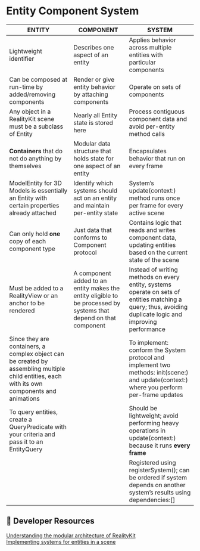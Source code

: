 # Entity Component System

| ENTITY | COMPONENT | SYSTEM |
|--------|-----------|--------|
| Lightweight identifier | Describes one aspect of an entity | Applies behavior across multiple entities with particular components |
| Can be composed at run-time by added/removing components | Render or give entity behavior by attaching components | Operate on sets of components |
| Any object in a RealityKit scene must be a subclass of Entity | Nearly all Entity state is stored here | Process contiguous component data and avoid per-entity method calls |
| **Containers** that do not do anything by themselves | Modular data structure that holds state for one aspect of an entity | Encapsulates behavior that run on every frame |
| ModelEntity for 3D Models is essentially an Entity with certain properties already attached | Identify which systems should act on an entity and maintain per-entity state | System’s update(context:) method runs once per frame for every active scene |
| Can only hold **one** copy of each component type | Just data that conforms to Component protocol | Contains logic that reads and writes component data, updating entities based on the current state of the scene |
| Must be added to a RealityView or an anchor to be rendered | A component added to an entity makes the entity eligible to be processed by systems that depend on that component | Instead of writing methods on every entity, systems operate on sets of entities matching a query; thus, avoiding duplicate logic and improving performance |
| Since they are containers, a complex object can be created by assembling multiple child entities, each with its own components and animations | | To implement: conform the System protocol and implement two methods: init(scene:) and update(context:) where you perform per-frame updates |
| To query entities, create a QueryPredicate with your criteria and pass it to an EntityQuery | | Should be lightweight; avoid performing heavy operations in update(context:) because it runs **every frame** |
| | | Registered using registerSystem(); can be ordered if system depends on another system’s results using dependencies:[] |

##  Developer Resources
[Understanding the modular architecture of RealityKit](https://developer.apple.com/documentation/visionos/understanding-the-realitykit-modular-architecture)  
[Implementing systems for entities in a scene](https://developer.apple.com/documentation/RealityKit/implementing-systems-for-entities-in-a-scene)  

